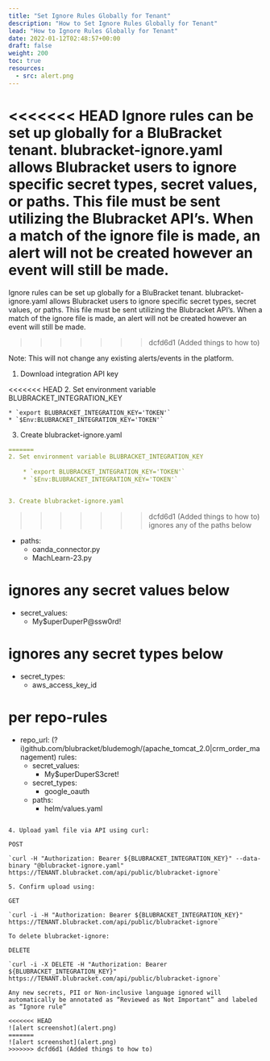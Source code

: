 ```yaml
---
title: "Set Ignore Rules Globally for Tenant"
description: "How to Set Ignore Rules Globally for Tenant"
lead: "How to Ignore Rules Globally for Tenant"
date: 2022-01-12T02:48:57+00:00
draft: false
weight: 200
toc: true
resources:
  - src: alert.png
---
```


<<<<<<< HEAD
Ignore rules can be set up globally for a BluBracket tenant. blubracket-ignore.yaml allows Blubracket users to ignore specific secret types, secret values, or paths. This file must be sent utilizing the Blubracket API’s. When a match of the ignore file is made, an alert will not be created however an event will still be made.
=======
Ignore rules can be set up globally for a BluBracket tenant. blubracket-ignore.yaml allows Blubracket users to ignore specific secret types, secret values, or paths. This file must be sent utilizing the Blubracket API’s. When a match of the ignore file is made, an alert will not be created however an event will still be made. 
>>>>>>> dcfd6d1 (Added things to how to)

Note: This will not change any existing alerts/events in the platform.

1. Download integration API key

<<<<<<< HEAD
2. Set environment variable BLUBRACKET_INTEGRATION_KEY

    * `export BLUBRACKET_INTEGRATION_KEY='TOKEN'`
    * `$Env:BLUBRACKET_INTEGRATION_KEY='TOKEN'`

3. Create blubracket-ignore.yaml

```yaml
=======
2. Set environment variable BLUBRACKET_INTEGRATION_KEY 
 
    * `export BLUBRACKET_INTEGRATION_KEY='TOKEN'`
    * `$Env:BLUBRACKET_INTEGRATION_KEY='TOKEN'`


3. Create blubracket-ignore.yaml

```
>>>>>>> dcfd6d1 (Added things to how to)
 ignores any of the paths below
- paths:
  - oanda_connector.py
  - MachLearn-23.py

# ignores any secret values below
- secret_values:
  - My$uperDuperP@ssw0rd!

# ignores any secret types below
- secret_types: 
  - aws_access_key_id

# per repo-rules
- repo_url: (?i)github.com/blubracket/bludemogh/(apache_tomcat_2.0|crm_order_management)
  rules:
    - secret_values:
      - My$uperDuperS3cret!
    - secret_types:
      - google_oauth
    - paths:
      - helm/values.yaml
```

4. Upload yaml file via API using curl:

POST 

`curl -H "Authorization: Bearer ${BLUBRACKET_INTEGRATION_KEY}" --data-binary "@blubracket-ignore.yaml" https://TENANT.blubracket.com/api/public/blubracket-ignore`

5. Confirm upload using:

GET

`curl -i -H "Authorization: Bearer ${BLUBRACKET_INTEGRATION_KEY}" https://TENANT.blubracket.com/api/public/blubracket-ignore`

To delete blubracket-ignore:

DELETE

`curl -i -X DELETE -H "Authorization: Bearer ${BLUBRACKET_INTEGRATION_KEY}" https://TENANT.blubracket.com/api/public/blubracket-ignore`

Any new secrets, PII or Non-inclusive language ignored will automatically be annotated as “Reviewed as Not Important” and labeled as “Ignore rule”

<<<<<<< HEAD
![alert screenshot](alert.png)
=======
![alert screenshot](alert.png)
>>>>>>> dcfd6d1 (Added things to how to)
